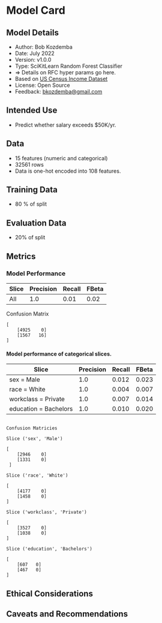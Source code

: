 # Model Card

## Model Details
- Author: Bob Kozdemba
- Date: July 2022
- Version: v1.0.0
- Type: SciKitLearn Random Forest Classifier
- => Details on RFC hyper params go here.
- Based on [US Census Income Dataset](https://archive.ics.uci.edu/ml/datasets/census+income)
- License: Open Source
- Feedback: bkozdemba@gmail.com

## Intended Use
- Predict whether salary exceeds $50K/yr.

## Data
- 15 features (numeric and categorical)
- 32561 rows
- Data is one-hot encoded into 108 features.

## Training Data
- 80 % of split

## Evaluation Data
- 20% of split

## Metrics

### Model Performance

|Slice |Precision  |Recall |FBeta
|--- | --- | ---| ---|
|All|1.0|0.01|0.02

Confusion Matrix
```
[
    [4925    0]
    [1567   16]
]
 ```

 #### Model performance of categorical slices.

|Slice |Precision  |Recall |FBeta
|--- | --- | ---| ---|
|sex = Male|1.0|0.012|0.023
|race = White|1.0|0.004|0.007
|workclass = Private|1.0|0.007|0.014
|education = Bachelors|1.0|0.010|0.020

```

Confusion Matricies

Slice ('sex', 'Male')

[
    [2946    0]
    [1331    0]
 ]

Slice ('race', 'White')

[
    [4177    0]
    [1458    0]
]

Slice ('workclass', 'Private')

[
    [3527    0]
    [1038    0]
]

Slice ('education', 'Bachelors')

[
    [607   0]
    [467   0]
]
 ```

## Ethical Considerations

## Caveats and Recommendations
